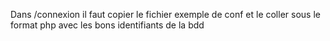 Dans /connexion il faut copier le fichier exemple de conf et le coller sous le format php avec les bons identifiants de la bdd
